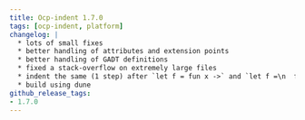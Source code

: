 ```yaml
---
title: Ocp-indent 1.7.0
tags: [ocp-indent, platform]
changelog: |
  * lots of small fixes
  * better handling of attributes and extension points
  * better handling of GADT definitions
  * fixed a stack-overflow on extremely large files
  * indent the same (1 step) after `let f = fun x ->` and `let f =\n  fun x ->`
  * build using dune
github_release_tags:
- 1.7.0
---
```


